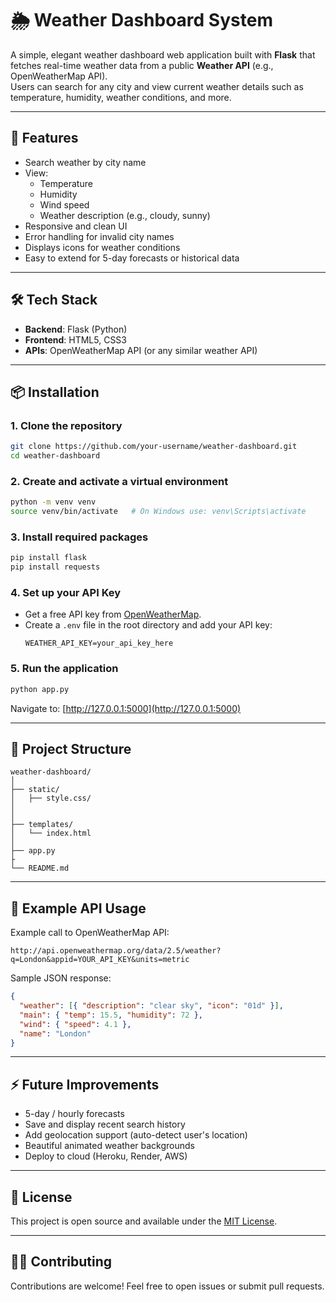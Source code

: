 # 🌦️ Weather Dashboard System

A simple, elegant weather dashboard web application built with **Flask** that fetches real-time weather data from a public **Weather API** (e.g., OpenWeatherMap API).  
Users can search for any city and view current weather details such as temperature, humidity, weather conditions, and more.

---

## 🚀 Features

- Search weather by city name
- View:
  - Temperature
  - Humidity
  - Wind speed
  - Weather description (e.g., cloudy, sunny)
- Responsive and clean UI
- Error handling for invalid city names
- Displays icons for weather conditions
- Easy to extend for 5-day forecasts or historical data

---

## 🛠️ Tech Stack

- **Backend**: Flask (Python)
- **Frontend**: HTML5, CSS3
- **APIs**: OpenWeatherMap API (or any similar weather API)

---

## 📦 Installation

### 1. Clone the repository
```bash
git clone https://github.com/your-username/weather-dashboard.git
cd weather-dashboard
```

### 2. Create and activate a virtual environment
```bash
python -m venv venv
source venv/bin/activate   # On Windows use: venv\Scripts\activate
```

### 3. Install required packages
```bash
pip install flask
pip install requests
```

### 4. Set up your API Key
- Get a free API key from [OpenWeatherMap](https://openweathermap.org/api).
- Create a `.env` file in the root directory and add your API key:
  ```env
  WEATHER_API_KEY=your_api_key_here
  ```

### 5. Run the application
```bash
python app.py
```
Navigate to: [http://127.0.0.1:5000](http://127.0.0.1:5000)

---

## 💂️ Project Structure

```
weather-dashboard/
│
├── static/
│   ├── style.css/
│   
│
├── templates/
│   └── index.html
│
├── app.py
├
└── README.md
```

---

## 🧹 Example API Usage

Example call to OpenWeatherMap API:
```plaintext
http://api.openweathermap.org/data/2.5/weather?q=London&appid=YOUR_API_KEY&units=metric
```

Sample JSON response:
```json
{
  "weather": [{ "description": "clear sky", "icon": "01d" }],
  "main": { "temp": 15.5, "humidity": 72 },
  "wind": { "speed": 4.1 },
  "name": "London"
}
```

---

## ⚡ Future Improvements

- 5-day / hourly forecasts
- Save and display recent search history
- Add geolocation support (auto-detect user's location)
- Beautiful animated weather backgrounds
- Deploy to cloud (Heroku, Render, AWS)

---

## 📄 License

This project is open source and available under the [MIT License](LICENSE).

---

## 🤛🏼 Contributing

Contributions are welcome! Feel free to open issues or submit pull requests.

